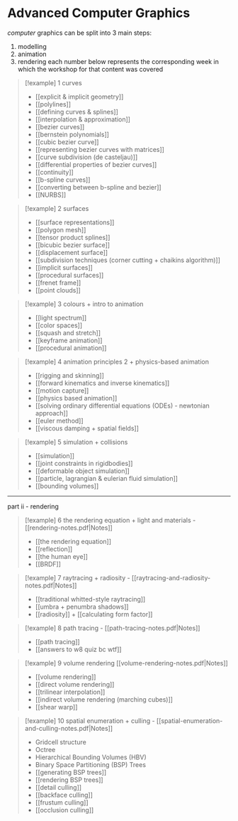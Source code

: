 # Advanced Computer Graphics

*computer* graphics can be split into 3 main steps:
1. modelling
2. animation
3. rendering
each number below represents the corresponding week in which the workshop for that content was covered

> [!example] 1 curves 
> - [[explicit & implicit geometry]]
> - [[polylines]]
> - [[defining curves & splines]]
> - [[interpolation & approximation]]
> - [[bezier curves]]
> - [[bernstein polynomials]]
> - [[cubic bezier curve]]
> - [[representing bezier curves with matrices]]
> - [[curve subdivision (de casteljau)]]
> - [[differential properties of bezier curves]]
> - [[continuity]]
> - [[b-spline curves]]
> - [[converting between b-spline and bezier]]
> - [[NURBS]]

> [!example] 2 surfaces
> - [[surface representations]]
> - [[polygon mesh]]
> - [[tensor product splines]]
> - [[bicubic bezier surface]]
> - [[displacement surface]]
> - [[subdivision techniques (corner cutting + chaikins algorithm)]]
> - [[implicit surfaces]]
> - [[procedural surfaces]]
> - [[frenet frame]]
> - [[point clouds]]

> [!example] 3 colours + intro to animation
> - [[light spectrum]]
> - [[color spaces]]
> - [[squash and stretch]]
> - [[keyframe animation]]
> - [[procedural animation]]

> [!example] 4 animation principles 2 + physics-based animation
> - [[rigging and skinning]]
> - [[forward kinematics and inverse kinematics]]
> - [[motion capture]]
> - [[physics based animation]]
> - [[solving ordinary differential equations (ODEs) - newtonian approach]]
> - [[euler method]]
> - [[viscous damping + spatial fields]]


> [!example] 5 simulation + collisions
> - [[simulation]]
> - [[joint constraints in rigidbodies]]
> - [[deformable object simulation]]
> - [[particle, lagrangian & eulerian fluid simulation]]
> - [[bounding volumes]]

***
part ii - rendering

> [!example] 6 the rendering equation + light and materials - [[rendering-notes.pdf|Notes]]
> - [[the rendering equation]]
> - [[reflection]]   
> - [[the human eye]] 
> - [[BRDF]]

>[!example] 7 raytracing + radiosity - [[raytracing-and-radiosity-notes.pdf|Notes]]
> - [[traditional whitted-style raytracing]]
> - [[umbra + penumbra shadows]]
> - [[radiosity]] + [[calculating form factor]]

> [!example] 8 path tracing - [[path-tracing-notes.pdf|Notes]]
> - [[path tracing]]
> - [[answers to w8 quiz bc wtf]]

> [!example] 9 volume rendering [[volume-rendering-notes.pdf|Notes]]
> - [[volume rendering]]
> - [[direct volume rendering]]
> - [[trilinear interpolation]]
> - [[indirect volume rendering (marching cubes)]]
> - [[shear warp]]

> [!example] 10 spatial enumeration + culling - [[spatial-enumeration-and-culling-notes.pdf|Notes]]
> - Gridcell structure
> - Octree
> - Hierarchical Bounding Volumes (HBV)
> - Binary Space Partitioning (BSP) Trees
> - [[generating BSP trees]]
> - [[rendering BSP trees]]
> - [[detail culling]]
> - [[backface culling]]
> - [[frustum culling]]
> - [[occlusion culling]]

